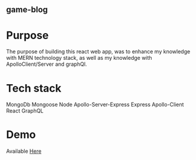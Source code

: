 ## game-blog

# Purpose
The purpose of building this react web app, was to enhance my knowledge with MERN technology stack, as well as my knowledge with ApolloClient/Server and graphQl.

# Tech stack
MongoDb
Mongoose
Node
Apollo-Server-Express
Express
Apollo-Client
React
GraphQL

# Demo
Available [Here](https://mrogers23458-friend-blog.herokuapp.com/)
